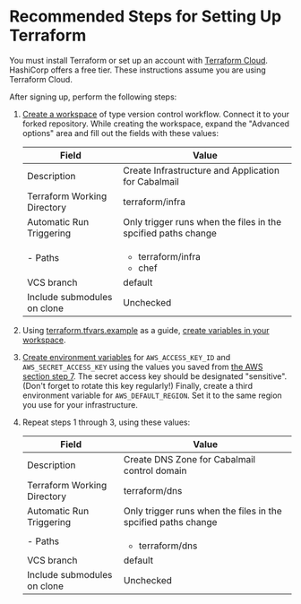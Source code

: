 # Recommended Steps for Setting Up Terraform

You must install Terraform or set up an account with [Terraform Cloud](https://app.terraform.io/signup/account). HashiCorp offers a free tier. These instructions assume you are using Terraform Cloud.

After signing up, perform the following steps:

1. [Create a workspace](https://learn.hashicorp.com/tutorials/terraform/cloud-workspace-create?in=terraform/cloud-get-started) of type version control workflow. Connect it to your forked repository. While creating the workspace, expand the "Advanced options" area and fill out the fields with these values:

    |Field                      |Value                                                        |
    |---------------------------|-------------------------------------------------------------|
    |Description                |Create Infrastructure and Application for Cabalmail          |
    |Terraform Working Directory|terraform/infra                                              |
    |Automatic Run Triggering   |Only trigger runs when the files in the spcified paths change|
    |- Paths                    |<ul><li>terraform/infra</li><li>chef</li></ul>               |
    |VCS branch                 |default                                                      |
    |Include submodules on clone|Unchecked                                                    |

2. Using [terraform.tfvars.example](./terraform.tfvars.example) as a guide, [create variables in your workspace](https://learn.hashicorp.com/tutorials/terraform/cloud-workspace-configure?in=terraform/cloud-get-started).

3. [Create environment variables](https://learn.hashicorp.com/tutorials/terraform/cloud-workspace-configure?in=terraform/cloud-get-started) for `AWS_ACCESS_KEY_ID` and `AWS_SECRET_ACCESS_KEY` using the values you saved from [the AWS section step 7](./aws.md). The secret access key should be designated "sensitive". (Don't forget to rotate this key regularly!) Finally, create a third environment variable for `AWS_DEFAULT_REGION`. Set it to the same region you use for your infrastructure.

4. Repeat steps 1 through 3, using these values:

    |Field                      |Value                                                        |
    |---------------------------|-------------------------------------------------------------|
    |Description                |Create DNS Zone for Cabalmail control domain                 |
    |Terraform Working Directory|terraform/dns                                                |
    |Automatic Run Triggering   |Only trigger runs when the files in the spcified paths change|
    |- Paths                    |<ul><li>terraform/dns</li></ul>                              |
    |VCS branch                 |default                                                      |
    |Include submodules on clone|Unchecked                                                    |
